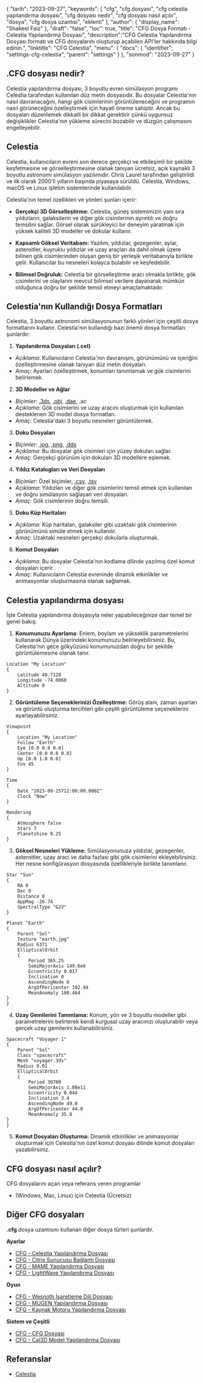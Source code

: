 {
"tarih": "2023-09-27",
  "keywords": [
"cfg",
"cfg dosyası",
"cfg celestia yapılandırma dosyası",
"cfg dosyası nedir",
"cfg dosyası nasıl açılır",
"dosya",
"cfg dosya uzantısı",
"eklenti"
],
  "author": {
"display_name": "Shakeel Faiz"
},
"draft": "false",
"toc": true,
"title": "CFG Dosya Formatı - Celestia Yapılandırma Dosyası",
  "description":"CFG Celestia Yapılandırma Dosyası formatı ve CFG dosyalarını oluşturup açabilen API'ler hakkında bilgi edinin.",
"linktitle": "CFG Celestia",
  "menu": {
    "docs": {
      "identifier": "settings-cfg-celestia",
      "parent": "settings"
}
},
"sonmod": "2023-09-27"
}

## .CFG dosyası nedir?

Celestia yapılandırma dosyası, 3 boyutlu evren simülasyon programı Celestia tarafından kullanılan düz metin dosyasıdır. Bu dosyalar Celestia'nın nasıl davranacağını, hangi gök cisimlerinin görüntüleneceğini ve programın nasıl görüneceğini özelleştirmek için hayati öneme sahiptir. Ancak bu dosyaları düzenlemek dikkatli bir dikkat gerektirir çünkü uygunsuz değişiklikler Celestia'nın yükleme sürecini bozabilir ve düzgün çalışmasını engelleyebilir.

## Celestia

Celestia, kullanıcıların evreni son derece gerçekçi ve etkileşimli bir şekilde keşfetmesine ve görselleştirmesine olanak tanıyan ücretsiz, açık kaynaklı 3 boyutlu astronomi simülasyon yazılımıdır. Chris Laurel tarafından geliştirildi ve ilk olarak 2000'li yılların başında piyasaya sürüldü. Celestia, Windows, macOS ve Linux işletim sistemlerinde kullanılabilir.

Celestia'nın temel özellikleri ve yönleri şunları içerir:

- **Gerçekçi 3D Görselleştirme:** Celestia, güneş sistemimizin yanı sıra yıldızların, galaksilerin ve diğer gök cisimlerinin ayrıntılı ve doğru temsilini sağlar. Görsel olarak sürükleyici bir deneyim yaratmak için yüksek kaliteli 3D modeller ve dokular kullanır.

- **Kapsamlı Göksel Veritabanı:** Yazılım, yıldızlar, gezegenler, aylar, asteroitler, kuyruklu yıldızlar ve uzay araçları da dahil olmak üzere bilinen gök cisimlerinden oluşan geniş bir yerleşik veritabanıyla birlikte gelir. Kullanıcılar bu nesneleri kolayca bulabilir ve keşfedebilir.

- **Bilimsel Doğruluk:** Celestia bir görselleştirme aracı olmakla birlikte, gök cisimlerini ve olaylarını mevcut bilimsel verilere dayanarak mümkün olduğunca doğru bir şekilde temsil etmeyi amaçlamaktadır.

## Celestia'nın Kullandığı Dosya Formatları

Celestia, 3 boyutlu astronomi simülasyonunun farklı yönleri için çeşitli dosya formatlarını kullanır. Celestia'nın kullandığı bazı önemli dosya formatları şunlardır:

1. **Yapılandırma Dosyaları (.cel)**
- *Açıklama*: Kullanıcıların Celestia'nın davranışını, görünümünü ve içeriğini özelleştirmesine olanak tanıyan düz metin dosyaları.
- *Amaç*: Ayarları özelleştirmek, konumları tanımlamak ve gök cisimlerini belirlemek.

2. **3D Modeller ve Ağlar**
- *Biçimler*: [.3ds](/tr/3d/3ds/), [.obj](/tr/3d/obj/), [.dae](/tr/3d/dae/), .ac
- *Açıklama*: Gök cisimlerini ve uzay aracını oluşturmak için kullanılan desteklenen 3D model dosya formatları.
- *Amaç*: Celestia'daki 3 boyutlu nesneleri görüntülemek.

3. **Doku Dosyaları**
- *Biçimler*: [.jpg](/tr/image/jpeg/), [.png](/tr/image/png/), [.dds](/tr/image/dds/)
- *Açıklama*: Bu dosyalar gök cisimleri için yüzey dokuları sağlar.
- *Amaç*: Gerçekçi görünüm için dokuları 3D modellere eşlemek.

4. **Yıldız Katalogları ve Veri Dosyaları**
- *Biçimler*: Özel biçimler, [.csv](/tr/spreadsheet/csv/), [.tsv](/tr/spreadsheet/tsv/)
- *Açıklama*: Yıldızları ve diğer gök cisimlerini temsil etmek için kullanılan ve doğru simülasyon sağlayan veri dosyaları.
- *Amaç*: Gök cisimlerinin doğru temsili.

5. **Doku Küp Haritaları**
- *Açıklama*: Küp haritaları, galaksiler gibi uzaktaki gök cisimlerinin görünümünü simüle etmek için kullanılır.
- *Amaç*: Uzaktaki nesneleri gerçekçi dokularla oluşturmak.

6. **Komut Dosyaları**
- *Açıklama*: Bu dosyalar Celestia'nın kodlama dilinde yazılmış özel komut dosyaları içerir.
- *Amaç*: Kullanıcıların Celestia evreninde dinamik etkinlikler ve animasyonlar oluşturmasına olanak sağlamak.

## Celestia yapılandırma dosyası

İşte Celestia yapılandırma dosyasıyla neler yapabileceğinize dair temel bir genel bakış:

1. **Konumunuzu Ayarlama**: Enlem, boylam ve yükseklik parametrelerini kullanarak Dünya üzerindeki konumunuzu belirleyebilirsiniz. Bu, Celestia'nın gece gökyüzünü konumunuzdan doğru bir şekilde görüntülemesine olanak tanır.

```
Location "My Location"
{
    Latitude 40.7128
    Longitude -74.0060
    Altitude 0
}
```

2. **Görüntüleme Seçeneklerinizi Özelleştirme:** Görüş alanı, zaman ayarları ve görüntü oluşturma tercihleri gibi çeşitli görüntüleme seçeneklerini ayarlayabilirsiniz.

```
Viewpoint
{
    Location "My Location"
    Follow "Earth"
    Eye [0.0 0.0 0.0]
    Center [0.0 0.0 0.0]
    Up [0.0 1.0 0.0]
    Fov 45
}

Time
{
    Date "2023-09-25T12:00:00.000Z"
    Clock "Now"
}

Rendering
{
    Atmosphere false
    Stars 7
    Planetshine 0.25
}

```

3. **Göksel Nesneleri Yükleme:** Simülasyonunuza yıldızlar, gezegenler, asteroitler, uzay aracı ve daha fazlası gibi gök cisimlerini ekleyebilirsiniz. Her nesne konfigürasyon dosyasında özellikleriyle birlikte tanımlanır.

```
Star "Sun"
{
    RA 0
    Dec 0
    Distance 0
    AppMag -26.74
    SpectralType "G2V"
}

Planet "Earth"
{
    Parent "Sol"
    Texture "earth.jpg"
    Radius 6371
    EllipticalOrbit
    {
        Period 365.25
        SemiMajorAxis 149.6e6
        Eccentricity 0.017
        Inclination 0
        AscendingNode 0
        ArgOfPericenter 102.94
        MeanAnomaly 100.464
}
}
```

4. **Uzay Gemilerini Tanımlama:** Konum, yön ve 3 boyutlu modeller gibi parametrelerini belirterek kendi kurgusal uzay aracınızı oluşturabilir veya gerçek uzay gemilerini kullanabilirsiniz.

```
Spacecraft "Voyager 1"
{
    Parent "Sol"
    Class "spacecraft"
    Mesh "voyager.3ds"
    Radius 0.01
    EllipticalOrbit
    {
        Period 30700
        SemiMajorAxis 1.08e11
        Eccentricity 0.044
        Inclination 3.4
        AscendingNode 49.0
        ArgOfPericenter 44.0
        MeanAnomaly 35.0
}
}
```

5. **Komut Dosyaları Oluşturma:** Dinamik etkinlikler ve animasyonlar oluşturmak için Celestia'nın özel komut dosyası dilinde komut dosyaları yazabilirsiniz.

## CFG dosyası nasıl açılır?

CFG dosyalarını açan veya referans veren programlar

- (Windows, Mac, Linux) için Celestia (Ücretsiz)

## Diğer CFG dosyaları

**.cfg** dosya uzantısını kullanan diğer dosya türleri şunlardır.

**Ayarlar**
- [CFG - Celestia Yapılandırma Dosyası](/tr/settings/cfg-celestia/)
- [CFG - Citrix Sunucusu Bağlantı Dosyası](/tr/settings/cfg-citrix/)
- [CFG - MAME Yapılandırma Dosyası](/tr/settings/cfg-mame/)
- [CFG - LightWave Yapılandırma Dosyası](/tr/settings/cfg-lightwave/)

**Oyun**
- [CFG - Wesnoth İşaretleme Dili Dosyası](/tr/game/cfg-wesnoth/)
- [CFG - MUGEN Yapılandırma Dosyası](/tr/game/cfg-mugen/)
- [CFG - Kaynak Motoru Yapılandırma Dosyası](/tr/game/cfg-sourceengine/)

**Sistem ve Çeşitli**
- [CFG - CFG Dosyası](/tr/system/cfg/)
- [CFG - Cal3D Model Yapılandırma Dosyası](/tr/misc/cfg-cal3d/)

## Referanslar
* [Celestia](https://en.wikipedia.org/wiki/Celestia)

